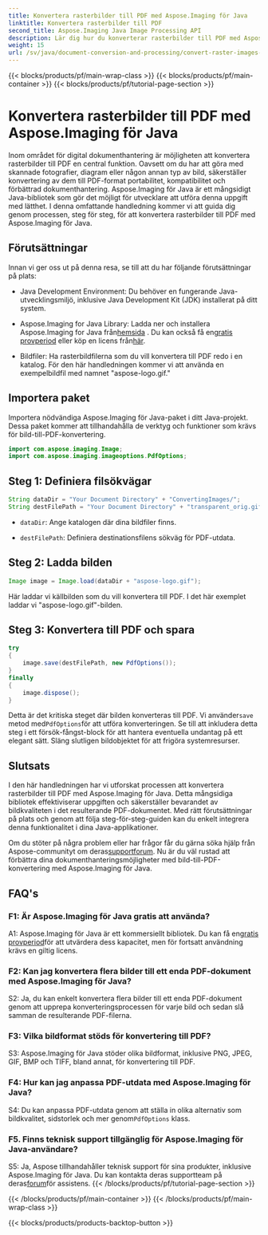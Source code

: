 ```yaml
---
title: Konvertera rasterbilder till PDF med Aspose.Imaging för Java
linktitle: Konvertera rasterbilder till PDF
second_title: Aspose.Imaging Java Image Processing API
description: Lär dig hur du konverterar rasterbilder till PDF med Aspose.Imaging för Java. Enkla steg för högkvalitativa resultat.
weight: 15
url: /sv/java/document-conversion-and-processing/convert-raster-images-to-pdf/
---
```


{{< blocks/products/pf/main-wrap-class >}}
{{< blocks/products/pf/main-container >}}
{{< blocks/products/pf/tutorial-page-section >}}

# Konvertera rasterbilder till PDF med Aspose.Imaging för Java

Inom området för digital dokumenthantering är möjligheten att konvertera rasterbilder till PDF en central funktion. Oavsett om du har att göra med skannade fotografier, diagram eller någon annan typ av bild, säkerställer konvertering av dem till PDF-format portabilitet, kompatibilitet och förbättrad dokumenthantering. Aspose.Imaging för Java är ett mångsidigt Java-bibliotek som gör det möjligt för utvecklare att utföra denna uppgift med lätthet. I denna omfattande handledning kommer vi att guida dig genom processen, steg för steg, för att konvertera rasterbilder till PDF med Aspose.Imaging för Java.

## Förutsättningar

Innan vi ger oss ut på denna resa, se till att du har följande förutsättningar på plats:

- Java Development Environment: Du behöver en fungerande Java-utvecklingsmiljö, inklusive Java Development Kit (JDK) installerat på ditt system.

-  Aspose.Imaging for Java Library: Ladda ner och installera Aspose.Imaging for Java från[hemsida](https://releases.aspose.com/imaging/java/) . Du kan också få en[gratis provperiod](https://releases.aspose.com/) eller köp en licens från[här](https://purchase.aspose.com/buy).

- Bildfiler: Ha rasterbildfilerna som du vill konvertera till PDF redo i en katalog. För den här handledningen kommer vi att använda en exempelbildfil med namnet "aspose-logo.gif."

## Importera paket

Importera nödvändiga Aspose.Imaging för Java-paket i ditt Java-projekt. Dessa paket kommer att tillhandahålla de verktyg och funktioner som krävs för bild-till-PDF-konvertering.

```java
import com.aspose.imaging.Image;
import com.aspose.imaging.imageoptions.PdfOptions;
```

## Steg 1: Definiera filsökvägar

```java
String dataDir = "Your Document Directory" + "ConvertingImages/";
String destFilePath = "Your Document Directory" + "transparent_orig.gif.pdf";
```

- `dataDir`: Ange katalogen där dina bildfiler finns.

- `destFilePath`: Definiera destinationsfilens sökväg för PDF-utdata.

## Steg 2: Ladda bilden

```java
Image image = Image.load(dataDir + "aspose-logo.gif");
```

Här laddar vi källbilden som du vill konvertera till PDF. I det här exemplet laddar vi "aspose-logo.gif"-bilden.

## Steg 3: Konvertera till PDF och spara

```java
try
{
    image.save(destFilePath, new PdfOptions());
}
finally
{
    image.dispose();
}
```

 Detta är det kritiska steget där bilden konverteras till PDF. Vi använder`save` metod med`PdfOptions`för att utföra konverteringen. Se till att inkludera detta steg i ett försök-fångst-block för att hantera eventuella undantag på ett elegant sätt. Släng slutligen bildobjektet för att frigöra systemresurser.

## Slutsats

I den här handledningen har vi utforskat processen att konvertera rasterbilder till PDF med Aspose.Imaging för Java. Detta mångsidiga bibliotek effektiviserar uppgiften och säkerställer bevarandet av bildkvaliteten i det resulterande PDF-dokumentet. Med rätt förutsättningar på plats och genom att följa steg-för-steg-guiden kan du enkelt integrera denna funktionalitet i dina Java-applikationer.

 Om du stöter på några problem eller har frågor får du gärna söka hjälp från Aspose-communityt om deras[supportforum](https://forum.aspose.com/). Nu är du väl rustad att förbättra dina dokumenthanteringsmöjligheter med bild-till-PDF-konvertering med Aspose.Imaging för Java.

## FAQ's

### F1: Är Aspose.Imaging för Java gratis att använda?

 A1: Aspose.Imaging för Java är ett kommersiellt bibliotek. Du kan få en[gratis provperiod](https://releases.aspose.com/)för att utvärdera dess kapacitet, men för fortsatt användning krävs en giltig licens.

### F2: Kan jag konvertera flera bilder till ett enda PDF-dokument med Aspose.Imaging för Java?

S2: Ja, du kan enkelt konvertera flera bilder till ett enda PDF-dokument genom att upprepa konverteringsprocessen för varje bild och sedan slå samman de resulterande PDF-filerna.

### F3: Vilka bildformat stöds för konvertering till PDF?

S3: Aspose.Imaging för Java stöder olika bildformat, inklusive PNG, JPEG, GIF, BMP och TIFF, bland annat, för konvertering till PDF.

### F4: Hur kan jag anpassa PDF-utdata med Aspose.Imaging för Java?

 S4: Du kan anpassa PDF-utdata genom att ställa in olika alternativ som bildkvalitet, sidstorlek och mer genom`PdfOptions` klass.

### F5. Finns teknisk support tillgänglig för Aspose.Imaging för Java-användare?

 S5: Ja, Aspose tillhandahåller teknisk support för sina produkter, inklusive Aspose.Imaging för Java. Du kan kontakta deras supportteam på deras[forum](https://forum.aspose.com/)för assistens.
{{< /blocks/products/pf/tutorial-page-section >}}

{{< /blocks/products/pf/main-container >}}
{{< /blocks/products/pf/main-wrap-class >}}

{{< blocks/products/products-backtop-button >}}
